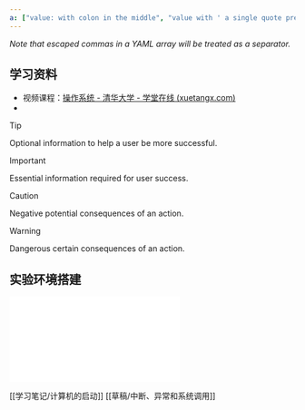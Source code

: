 ```yaml
---
a: ["value: with colon in the middle", "value with ' a single quote present"]
---
```


_Note that escaped commas in a YAML array will be treated as a separator._











## 学习资料

- 视频课程：[操作系统 - 清华大学 - 学堂在线 (xuetangx.com)](https://www.xuetangx.com/course/THU08091000267/12424484?channel=i.area.learn_title)
- 


> [!TIP]
> Optional information to help a user be more successful.

> [!IMPORTANT]
> Essential information required for user success.

> [!CAUTION]
> Negative potential consequences of an action.

> [!WARNING]
> Dangerous certain consequences of an action.






## 实验环境搭建

![Drawing 2023-04-23 00.41.52.excalidraw](Excalidraw/Drawing%202023-04-23%2000.41.52.excalidraw.md)


[[学习笔记/计算机的启动]]
[[草稿/中断、异常和系统调用]]


